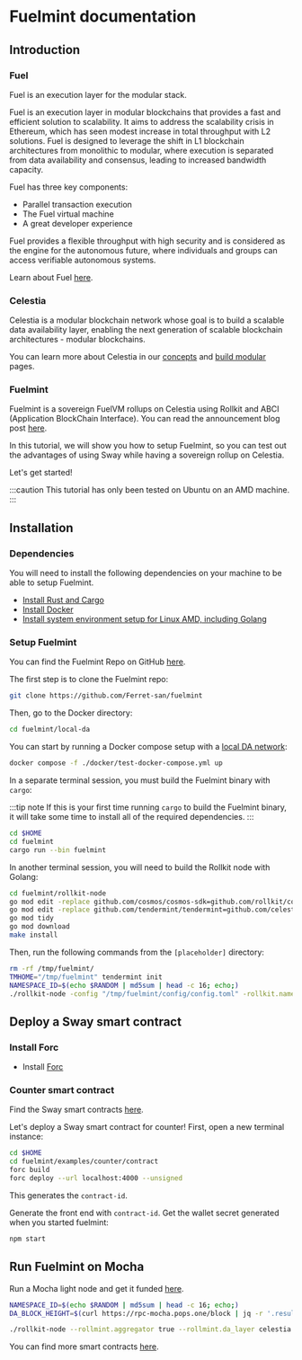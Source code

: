 # Fuelmint documentation

## Introduction

### Fuel

Fuel is an execution layer for the modular stack.

Fuel is an execution layer in modular blockchains
that provides a fast and efficient solution
to scalability. It aims to address the scalability
crisis in Ethereum, which has seen modest increase
in total throughput with L2 solutions. Fuel is designed
to leverage the shift in L1 blockchain architectures
from monolithic to modular, where execution is separated
from data availability and consensus, leading to increased
bandwidth capacity.

Fuel has three key components:

* Parallel transaction execution
* The Fuel virtual machine
* A great developer experience

Fuel provides a flexible throughput with high security
and is considered as the engine for the autonomous future,
where individuals and groups can access verifiable
autonomous systems.

Learn about Fuel [here](https://www.fuel.network/).

### Celestia

Celestia is a modular blockchain network whose goal
is to build a scalable data availability layer,
enabling the next generation of scalable blockchain
architectures - modular blockchains.

You can learn more about Celestia in our
[concepts](../../concepts/how-celestia-works/introduction)
and [build modular](../build-modular) pages.

### Fuelmint

Fuelmint is a sovereign FuelVM rollups on Celestia using
Rollkit and ABCI (Application BlockChain Interface).
You can read the announcement blog post
[here](https://blog.celestia.org).

In this tutorial, we will show you how to setup Fuelmint, so
you can test out the advantages of using Sway while having a sovereign
rollup on Celestia.

Let's get started!

:::caution
This tutorial has only been tested on Ubuntu on an AMD machine.
:::

## Installation

### Dependencies

You will need to install the following dependencies on your machine
to be able to setup Fuelmint.

* [Install Rust and Cargo](https://doc.rust-lang.org/cargo/getting-started/installation.html)
* [Install Docker](https://docs.docker.com/engine/install/ubuntu/)
* [Install system environment setup for Linux AMD, including Golang](../../nodes/environment)

### Setup Fuelmint

You can find the Fuelmint Repo on GitHub [here](https://github.com/Ferret-san/fuelmint/tree/tx_pool_experiment).

The first step is to clone the Fuelmint repo:

```bash
git clone https://github.com/Ferret-san/fuelmint
```

Then, go to the Docker directory:

```bash
cd fuelmint/local-da
```

You can start by running a Docker compose
setup with a [local DA network](https://github.com/celestiaorg/local-celestia-devnet):

```bash
docker compose -f ./docker/test-docker-compose.yml up
```

In a separate terminal session, you must
build the Fuelmint binary with `cargo`:

:::tip note
If this is your first time running `cargo` to build the Fuelmint binary,
it will take some time to install all of the required dependencies.
:::

```bash
cd $HOME
cd fuelmint
cargo run --bin fuelmint
```

In another terminal session, you will need
to build the Rollkit node with Golang:

```bash
cd fuelmint/rollkit-node
go mod edit -replace github.com/cosmos/cosmos-sdk=github.com/rollkit/cosmos-sdk@v0.46.7-rollkit-v0.6.0-no-fraud-proofs
go mod edit -replace github.com/tendermint/tendermint=github.com/celestiaorg/tendermint@v0.34.22-0.20221202214355-3605c597500d
go mod tidy
go mod download
make install
```

Then, run the following commands from the `[placeholder]` directory:

<!-- markdownlint-disable MD013 -->
```bash
rm -rf /tmp/fuelmint/
TMHOME="/tmp/fuelmint" tendermint init
NAMESPACE_ID=$(echo $RANDOM | md5sum | head -c 16; echo;)
./rollkit-node -config "/tmp/fuelmint/config/config.toml" -rollkit.namespace_id $NAMESPACE_ID -rollkit.da_start_height 1
```
<!-- markdownlint-enable MD013 -->

## Deploy a Sway smart contract

### Install Forc

* Install [Forc](https://github.com/FuelLabs/fuelup)

### Counter smart contract

Find the Sway smart contracts [here](https://fuellabs.github.io/fuels-ts/QUICKSTART).

Let's deploy a Sway smart contract for counter! First, open a new terminal instance:

```bash
cd $HOME
cd fuelmint/examples/counter/contract
forc build
forc deploy --url localhost:4000 --unsigned
```

This generates the `contract-id`.

Generate the front end with `contract-id`.
Get the wallet secret generated when you started fuelmint:

```bash
npm start
```

## Run Fuelmint on Mocha

Run a Mocha light node and get it funded [here](../../nodes/light-node).

```bash
NAMESPACE_ID=$(echo $RANDOM | md5sum | head -c 16; echo;)
DA_BLOCK_HEIGHT=$(curl https://rpc-mocha.pops.one/block | jq -r '.result.block.header.height')
```

<!-- markdownlint-disable MD013 -->
```bash
./rollkit-node --rollmint.aggregator true --rollmint.da_layer celestia --rollmint.da_config='{"base_url":"http://localhost:26659","timeout":60000000000,"gas_limit":6000000,"fee":6000}' --rollmint.namespace_id $NAMESPACE_ID --rollmint.da_start_height $DA_BLOCK_HEIGHT 
```
<!-- markdownlint-enable MD013 -->

You can find more smart contracts [here](https://github.com/FuelLabs/sway-applications).
